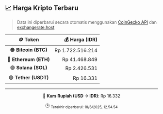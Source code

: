 

<!-- HARGA_KRIPTO -->
## 📈 Harga Kripto Terbaru

> Data ini diperbarui secara otomatis menggunakan [CoinGecko API](https://www.coingecko.com/) dan [exchangerate.host](https://exchangerate.host/)

<div align="center">

| 🪙 Token | 💰 Harga (IDR) |
|:------:|---------------:|
| 🟠 **Bitcoin (BTC)**   | Rp 1.722.516.214 |
| 🔵 **Ethereum (ETH)**  | Rp 41.468.849 |
| 🟣 **Solana (SOL)**    | Rp 2.426.531 |
| 🟢 **Tether (USDT)**   | Rp 16.331 |

---

💱 **Kurs Rupiah (USD → IDR)**: Rp 16.332

🕒 <sub>Terakhir diperbarui: 18/6/2025, 12.54.54</sub>

</div>
<!-- /HARGA_KRIPTO -->